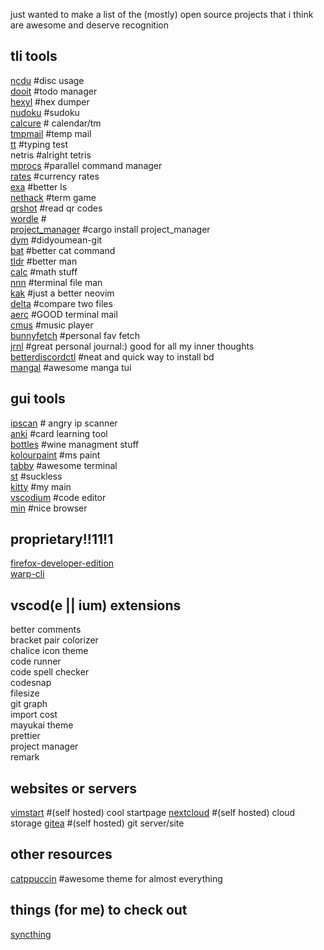 
just wanted to make a list of the (mostly) open source projects that i think are awesome and deserve recognition
## tli tools

[ncdu](https://github.com/rofl0r/ncdu) #disc usage</br>
[dooit](https://github.com/kraanzu/dooit) #todo manager</br>
[hexyl](https://github.com/sharkdp/hexyln) #hex dumper</br>
[nudoku](https://github.com/jubalh/nudoku) #sudoku</br>
[calcure](https://github.com/anufrievroman/calcure) # calendar/tm</br>
[tmpmail](https://github.com/sdushantha/tmpmail) #temp mail</br>
[tt](https://github.com/lemnos/tt) #typing test</br>
netris #alright tetris</br>
[mprocs](https://github.com/pvolok/mprocs) #parallel command manager</br>
[rates](https://github.com/lunush/rates) #currency rates</br>
[exa](https://github.com/ogham/exa) #better ls</br>
[nethack](https://github.com/NetHack/NetHack) #term game</br>
[qrshot](https://github.com/sdushantha/dotfiles/blob/master/bin/bin/utils/qrshot) #read qr codes</br>
[wordle](https://github.com/conradludgate/wordle) #</br>
[project_manager](https://github.com/NicoDblc/TUI_ProjectManager) #cargo install project_manager</br>
[dym](https://github.com/seanofw/dym) #didyoumean-git</br>
[bat](https://github.com/sharkdp/bat) #better cat command</br>
[tldr](https://github.com/tldr-pages/tldr) #better man</br>
[calc](https://github.com/lcn2/calc) #math stuff</br>
[nnn](https://github.com/jarun/nnn) #terminal file man</br>
[kak](https://github.com/mawww/kakoune) #just a better neovim</br>
[delta](https://github.com/dandavison/delta) #compare two files</br>
[aerc](https://github.com/philips/aerc) #GOOD terminal mail</br>
[cmus](https://github.com/cmus/cmus) #music player</br>
[bunnyfetch](https://github.com/Rosettea/bunnyfetch) #personal fav fetch</br>
[jrnl](https://github.com/jrnl-org/jrnl) #great personal journal:) good for all my inner thoughts</br>
[betterdiscordctl](https://github.com/bb010g/betterdiscordctl) #neat and quick way to install bd</br>
[mangal](https://github.com/metafates/mangal) #awesome manga tui
## gui tools

[ipscan](https://github.com/angryip/ipscan) # angry ip scanner</br>
[anki](https://github.com/ankitects/anki) #card learning tool</br>
[bottles](https://github.com/bottlesdevs/Bottles) #wine managment stuff</br>
[kolourpaint](https://github.com/KDE/kolourpaint) #ms paint</br>
[tabby](https://github.com/Eugeny/tabby) #awesome terminal</br>
[st](http://git.suckless.org/st/log.html) #suckless</br>
[kitty](https://github.com/kovidgoyal/kitty) #my main</br>
[vscodium](https://github.com/VSCodium/vscodium) #code editor</br>
[min](https://github.com/minbrowser/min) #nice browser</br>

## proprietary!!11!1

[firefox-developer-edition](https://www.mozilla.org/en-US/firefox/developer/)</br>
[warp-cli](https://developers.cloudflare.com/warp-client/get-started/linux/)</br>
## vscod(e || ium) extensions

better comments</br>
bracket pair colorizer</br>
chalice icon theme</br>
code runner</br>
code spell checker</br>
codesnap</br>
filesize</br>
git graph</br>
import cost</br>
mayukai theme</br>
prettier</br>
project manager</br>
remark</br>


## websites or servers

[vimstart](https://github.com/okitavera/vimstart) #(self hosted) cool startpage
[nextcloud](https://github.com/nextcloud) #(self hosted) cloud storage
[gitea](https://github.com/go-gitea/gitea) #(self hosted) git server/site
## other resources
[catppuccin](https://github.com/catppuccin/catppuccin) #awesome theme for almost everything

## things (for me) to check out

[syncthing](https://github.com/syncthing/syncthing)

